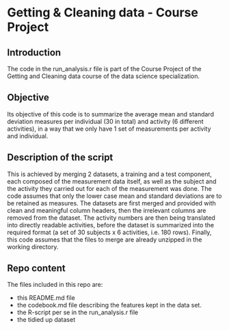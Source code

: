 # Getting & Cleaning data - Course Project

## Introduction
The code in the run_analysis.r file is part of the Course Project of the Getting and Cleaning data course of the data science specialization.
## Objective
Its objective of this code is to summarize the average mean and standard deviation measures per individual (30 in total) and activity (6 different activities), in a way that we only have 1 set of measurements per activity and individual.

## Description of the script
This is achieved by merging 2 datasets, a training and a test component, each composed of the measurement data itself, as well as the subject and the activity they carried out for each of the measurement was done.
The code assumes that only the lower case mean and standard deviations are to be retained as measures. The datasets are first merged and provided with clean and meaningful column headers, then the irrelevant columns are removed from the dataset. The activity numbers are then being translated into directly readable activities, before the dataset is summarized into the required format (a set of 30 subjects x 6 activities, i.e. 180 rows).
Finally, this code assumes that the files to merge are already unzipped in the working directory.

## Repo content
The files included in this repo are:
* this README.md file
* the codebook.md file describing the features kept in the data set.
* the R-script per se in the run_analysis.r file
* the tidied up dataset
